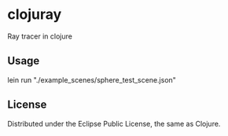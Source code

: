 # clojuray

Ray tracer in clojure

## Usage

lein run "./example_scenes/sphere_test_scene.json"

## License

Distributed under the Eclipse Public License, the same as Clojure.
